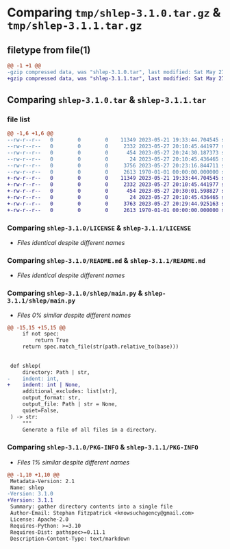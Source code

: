 # Comparing `tmp/shlep-3.1.0.tar.gz` & `tmp/shlep-3.1.1.tar.gz`

## filetype from file(1)

```diff
@@ -1 +1 @@
-gzip compressed data, was "shlep-3.1.0.tar", last modified: Sat May 27 20:24:30 2023, max compression
+gzip compressed data, was "shlep-3.1.1.tar", last modified: Sat May 27 20:30:01 2023, max compression
```

## Comparing `shlep-3.1.0.tar` & `shlep-3.1.1.tar`

### file list

```diff
@@ -1,6 +1,6 @@
--rw-r--r--   0        0        0    11349 2023-05-21 19:33:44.704545 shlep-3.1.0/LICENSE
--rw-r--r--   0        0        0     2332 2023-05-27 20:10:45.441977 shlep-3.1.0/README.md
--rw-r--r--   0        0        0      454 2023-05-27 20:24:30.187373 shlep-3.1.0/pyproject.toml
--rw-r--r--   0        0        0       24 2023-05-27 20:10:45.436465 shlep-3.1.0/shlep/__init__.py
--rw-r--r--   0        0        0     3756 2023-05-27 20:23:16.844711 shlep-3.1.0/shlep/main.py
--rw-r--r--   0        0        0     2613 1970-01-01 00:00:00.000000 shlep-3.1.0/PKG-INFO
+-rw-r--r--   0        0        0    11349 2023-05-21 19:33:44.704545 shlep-3.1.1/LICENSE
+-rw-r--r--   0        0        0     2332 2023-05-27 20:10:45.441977 shlep-3.1.1/README.md
+-rw-r--r--   0        0        0      454 2023-05-27 20:30:01.598827 shlep-3.1.1/pyproject.toml
+-rw-r--r--   0        0        0       24 2023-05-27 20:10:45.436465 shlep-3.1.1/shlep/__init__.py
+-rw-r--r--   0        0        0     3763 2023-05-27 20:29:44.925163 shlep-3.1.1/shlep/main.py
+-rw-r--r--   0        0        0     2613 1970-01-01 00:00:00.000000 shlep-3.1.1/PKG-INFO
```

### Comparing `shlep-3.1.0/LICENSE` & `shlep-3.1.1/LICENSE`

 * *Files identical despite different names*

### Comparing `shlep-3.1.0/README.md` & `shlep-3.1.1/README.md`

 * *Files identical despite different names*

### Comparing `shlep-3.1.0/shlep/main.py` & `shlep-3.1.1/shlep/main.py`

 * *Files 0% similar despite different names*

```diff
@@ -15,15 +15,15 @@
     if not spec:
         return True
     return spec.match_file(str(path.relative_to(base)))
 
 
 def shlep(
     directory: Path | str,
-    indent: int,
+    indent: int | None,
     additional_excludes: list[str],
     output_format: str,
     output_file: Path | str = None,
     quiet=False,
 ) -> str:
     """
     Generate a file of all files in a directory.
```

### Comparing `shlep-3.1.0/PKG-INFO` & `shlep-3.1.1/PKG-INFO`

 * *Files 1% similar despite different names*

```diff
@@ -1,10 +1,10 @@
 Metadata-Version: 2.1
 Name: shlep
-Version: 3.1.0
+Version: 3.1.1
 Summary: gather directory contents into a single file
 Author-Email: Stephan Fitzpatrick <knowsuchagency@gmail.com>
 License: Apache-2.0
 Requires-Python: >=3.10
 Requires-Dist: pathspec>=0.11.1
 Description-Content-Type: text/markdown
```

